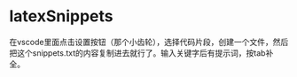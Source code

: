 # latexSnippets
在vscode里面点击设置按钮（那个小齿轮），选择代码片段，创建一个文件，然后把这个snippets.txt的内容复制进去就行了。输入关键字后有提示词，按tab补全。

